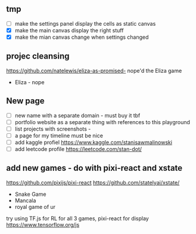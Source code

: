 
## tmp
- [ ] make the settings panel display the cells as static canvas
- [x] make the main canvas display the right stuff
- [x] make the mian canvas change when settings changed

## projec cleansing
https://github.com/natelewis/eliza-as-promised- nope'd the Eliza game
- Eliza - nope

## New page
- [ ] new name with a separate domain - must buy it tbf
- [ ] portfolio website as a separate thing with references to this playground
- [ ] list projects with screenshots - 
- [ ] a page for my timeline must be nice
- [ ] add kaggle profiel https://www.kaggle.com/stanisawmalinowski
- [ ] add leetcode profile https://leetcode.com/stan-dot/

## add new games - do with pixi-react and xstate
https://github.com/pixijs/pixi-react
https://github.com/statelyai/xstate/

- Snake Game
- Mancala
- royal game of ur

try using TF.js for RL for all 3 games, pixi-react for display
https://www.tensorflow.org/js
